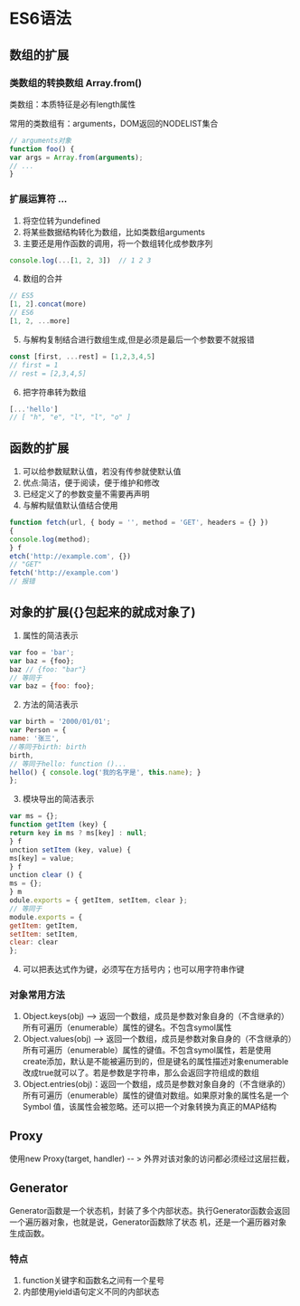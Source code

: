 # ES6语法

## 数组的扩展

### 类数组的转换数组 Array.from()

类数组：本质特征是必有length属性

常用的类数组有：arguments，DOM返回的NODELIST集合

```js
// arguments对象
function foo() {
var args = Array.from(arguments);
// ...
}
```

### 扩展运算符 ...

1. 将空位转为undefined
2. 将某些数据结构转化为数组，比如类数组arguments
3. 主要还是用作函数的调用，将一个数组转化成参数序列
```js
console.log(...[1, 2, 3])  // 1 2 3
```
4. 数组的合并

```js
// ES5  
[1, 2].concat(more)  
// ES6  
[1, 2, ...more] 
```
5. 与解构复制结合进行数组生成,但是必须是最后一个参数要不就报错

```js
const [first, ...rest] = [1,2,3,4,5]
// first = 1
// rest = [2,3,4,5]
```
6. 把字符串转为数组

```js
[...'hello']  
// [ "h", "e", "l", "l", "o" ] 
```

## 函数的扩展

1. 可以给参数赋默认值，若没有传参就使默认值
2. 优点:简洁，便于阅读，便于维护和修改
3. 已经定义了的参数变量不需要再声明
4. 与解构赋值默认值结合使用

```js
function fetch(url, { body = '', method = 'GET', headers = {} })
{
console.log(method);
} f
etch('http://example.com', {})
// "GET"
fetch('http://example.com')
// 报错
```

## 对象的扩展({}包起来的就成对象了)

1. 属性的简洁表示

```js
var foo = 'bar';
var baz = {foo};
baz // {foo: "bar"}
// 等同于
var baz = {foo: foo};
```

2. 方法的简洁表示

```js
var birth = '2000/01/01';
var Person = {
name: '张三',
//等同于birth: birth
birth,
// 等同于hello: function ()...
hello() { console.log('我的名字是', this.name); }
};
```
3. 模块导出的简洁表示

```js
var ms = {};
function getItem (key) {
return key in ms ? ms[key] : null;
} f
unction setItem (key, value) {
ms[key] = value;
} f
unction clear () {
ms = {};
} m
odule.exports = { getItem, setItem, clear };
// 等同于
module.exports = {
getItem: getItem,
setItem: setItem,
clear: clear
};
```
4. 可以把表达式作为键，必须写在方括号内；也可以用字符串作键

### 对象常用方法

1. Object.keys(obj) --> 返回一个数组，成员是参数对象自身的（不含继承的）所有可遍历（enumerable）属性的键名。不包含symol属性
1. Object.values(obj) --> 返回一个数组，成员是参数对象自身的（不含继承的）所有可遍历（enumerable）属性的键值。不包含symol属性，若是使用create添加，默认是不能被遍历到的，但是键名的属性描述对象enumerable改成true就可以了。若是参数是字符串，那么会返回字符组成的数组
1. Object.entries(obj)：返回一个数组，成员是参数对象自身的（不含继承的）所有可遍历（enumerable）属性的键值对数组。如果原对象的属性名是一个 Symbol 值，该属性会被忽略。还可以把一个对象转换为真正的MAP结构

## Proxy 

使用new Proxy(target, handler) -- > 外界对该对象的访问都必须经过这层拦截，

## Generator

Generator函数是一个状态机，封装了多个内部状态。执行Generator函数会返回一个遍历器对象，也就是说，Generator函数除了状态
机，还是一个遍历器对象生成函数。

### 特点

1. function关键字和函数名之间有一个星号
2. 内部使用yield语句定义不同的内部状态

```js

```

